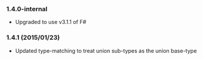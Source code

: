 ### 1.4.0-internal
* Upgraded to use v3.1.1 of F#

### 1.4.1 (2015/01/23)
* Updated type-matching to treat union sub-types as the union base-type

